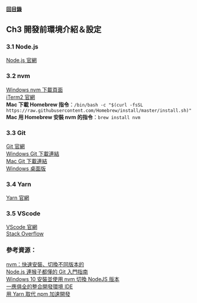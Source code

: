 #### [回目錄](../README.md)

## Ch3 開發前環境介紹＆設定

### 3.1 Node.js

[Node.js 官網](https://nodejs.org/en/)

### 3.2 nvm

[Windows nvm 下載頁面](https://github.com/coreybutler/nvm-windows/releases)  
[iTerm2 官網](https://iterm2.com/)  
**Mac 下載 Homebrew 指令**：`/bin/bash -c "$(curl -fsSL https://raw.githubusercontent.com/Homebrew/install/master/install.sh)"`  
**Mac 用 Homebrew 安裝 nvm 的指令**：`brew install nvm`

### 3.3 Git

[Git 官網](https://git-scm.com/)  
[Windows Git 下載連結](https://git-scm.com/download/win)  
[Mac Git 下載連結](https://git-scm.com/download/mac)  
[Windows 桌面版](https://desktop.github.com/)

### 3.4 Yarn

[Yarn 官網](https://classic.yarnpkg.com/lang/en/)

### 3.5 VScode

[VScode 官網](https://code.visualstudio.com/)  
[Stack Overflow](https://stackoverflow.com/)

### 參考資源：

[nvm：快速安裝、切換不同版本的](https://ithelp.ithome.com.tw/articles/10217858)  
[Node.js 連猴子都懂的 Git 入門指南](https://backlog.com/git-tutorial/tw/intro/intro1_1.html)  
[Windows 10 安裝並使用 nvm 切換 NodeJS 版本](https://hsiangfeng.github.io/nodejs/20200107/3738078915/)  
[一應俱全的整合開發環境 IDE](https://docs.f5ezcode.in/cs-basic/di-ba-zhang-gong-cheng-de-gong-ju/8.1-zheng-he-jing-ide)  
[用 Yarn 取代 npm 加速開發](https://ithelp.ithome.com.tw/articles/10191745)
